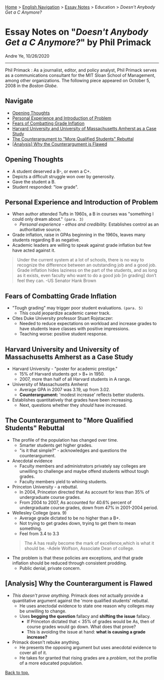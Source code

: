 [Home](https://andre-ye.github.io) > [English Navigation](https://andre-ye.github.io/english/english_navigation) > [Essay Notes](https://andre-ye.github.io/english/english_navigation#notes-on-essays) > Education > *Doesn't Anybody Get a C Anymore?*

# Essay Notes on "*Doesn't Anybody Get a C Anymore?*" by Phil Primack
Andre Ye, 10/26/2020

---

Phil Primack
: As a journalist, editor, and policy analyst, Phil Primack serves as a communications consultant for the MIT Sloan School of Management, among other organizations. The following piece appeared on October 5, 2008 in the *Boston Globe*.

## Navigate
- [Opening Thoughts](#opening-thoughts)
- [Personal Experience and Introduction of Problem](#personal-experience-and-introduction-of-problem)
- [Fears of Combatting Grade Inflation](#fears-of-combatting-grade-inflation)
- [Harvard University and University of Massachusetts Amherst as a Case Study](#harvard-university-and-university-of-massachusetts-amherst-as-a-case-study)
- [The Counterargument to "More Qualified Students" Rebuttal](#the-counterargument-to-more-qualified-students-rebuttal)
- [[Analysis] Why the Counterargument is Flawed](#analysis-why-the-counterargument-is-flawed)

## Opening Thoughts
- A student deserved a B-, or even a C+.
- Depicts a difficult struggle won over by generosity.
- Gave the student a B.
- Student responded: "low grade".

## Personal Experience and Introduction of Problem
- When author attended Tufts in 1960s, a B in courses was "something I could only dream about." `(para. 3)`
  - *Personal experience - ethos and credibility.* Establishes control as an authoritative source.
- Grade inflation, raise in GPAs beginning in the 1960s, leaves many students regarding B as negative.
- Academic leaders are willing to speak against grade inflation but few have acted against it.

> Under the current system at a lot of schools, there is no way to recognize the difference between an outstanding job and a good job. Grade inflation hides laziness on the part of the students, and as long as it exists, even faculty who want to do a good job [in grading] don’t feel they can. -US Senator Hank Brown

## Fears of Combatting Grade Inflation
- "Tough grading" may trigger poor student evaluations. `(para. 5)`
  - This could jeopardize academic career track.
- Cites Duke University professor Stuart Rojstaczer:
  - Needed to reduce expectations on workload and increase grades to have students leave classes with positive impressions.
  - Teaching worse: positive student response.
  
## Harvard University and University of Massachusetts Amherst as a Case Study
- Harvard University - "poster for academic prestige."
  - 15% of Harvard students got > B+ in 1950.
  - 2007, more than half of all Harvard students in A range.
- University of Massachusetts Amherst
  - Average GPA in 2007 was 3.19, up from 3.02.
  - **Counterargument:** 'modest increase' reflects better students.
- Establishes quantitatively that grades have been increasing.
  - Next, questions whether they *should* have increased.

## The Counterargument to "More Qualified Students" Rebuttal
- The profile of the population has changed over time.
  - Smarter students get higher grades.
  - "is it that simple?" - acknowledges and questions the counterargument.
- Anecdotal evidence
  - Faculty members and administrators privately say colleges are unwilling to challenge and maybe offend students without tough grades.
  - Faculty members yield to whining students.
- Princeton University - a rebuttal.
  - In 2004, Princeton directed that As account for less than 35% of undergraduate course grades.
  - From 2004 to 2007, As accounted for 40.6% percent of undergraduate course grades, down from 47% in 2001-2004 period.
- Wellesley College (para. 9)
  - Average grade dictated to be no higher than a B+.
  - Not trying to get grades down, trying to get them to mean something.
  - Feel from 3.4 to 3.3
  > The A has really become the mark of excellence,which is what it should be. -Adele Wolfson, Associate Dean of college.
- The problem is that these policies are exceptions, and that grade inflation should be reduced through consistent prodding.
  - Public denial, private concern. 

## [Analysis] Why the Counterargument is Flawed
- *This doesn't prove anything.* Primack does not actually provide a quantitative argument against the 'more qualified students' rebuttal.
  - He uses anectodal evidence to state one reason why colleges may be unwilling to change.
  - Uses **begging the question** fallacy and **shifting the issue** fallacy.
    - If Princeton dictated that < 35% of grades would be As, then of course grades would go down. What does that prove?
    - This is avoiding the issue at hand: **what is causing a grade increase?**
- Primack doesn't rebuke anything.
  - He presents the opposing argument but uses anecdotal evidence to cover all of it.
  - He takes for granted that rising grades are a *problem*, not the profile of a more educated population.

[Back to top.](#)
